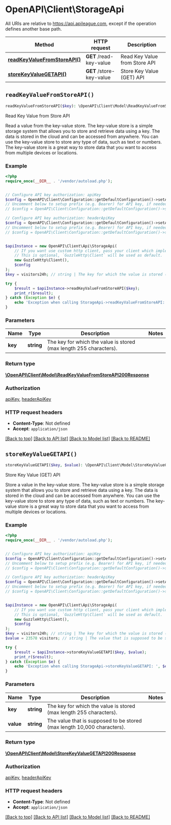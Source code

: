 # OpenAPI\Client\StorageApi

All URIs are relative to https://api.apileague.com, except if the operation defines another base path.

| Method | HTTP request | Description |
| ------------- | ------------- | ------------- |
| [**readKeyValueFromStoreAPI()**](StorageApi.md#readKeyValueFromStoreAPI) | **GET** /read-key-value | Read Key Value from Store API |
| [**storeKeyValueGETAPI()**](StorageApi.md#storeKeyValueGETAPI) | **GET** /store-key-value | Store Key Value (GET) API |


## `readKeyValueFromStoreAPI()`

```php
readKeyValueFromStoreAPI($key): \OpenAPI\Client\Model\ReadKeyValueFromStoreAPI200Response
```

Read Key Value from Store API

Read a value from the key-value store. The key-value store is a simple storage system that allows you to store and retrieve data using a key. The data is stored in the cloud and can be accessed from anywhere. You can use the key-value store to store any type of data, such as text or numbers. The key-value store is a great way to store data that you want to access from multiple devices or locations.

### Example

```php
<?php
require_once(__DIR__ . '/vendor/autoload.php');


// Configure API key authorization: apiKey
$config = OpenAPI\Client\Configuration::getDefaultConfiguration()->setApiKey('api-key', 'YOUR_API_KEY');
// Uncomment below to setup prefix (e.g. Bearer) for API key, if needed
// $config = OpenAPI\Client\Configuration::getDefaultConfiguration()->setApiKeyPrefix('api-key', 'Bearer');

// Configure API key authorization: headerApiKey
$config = OpenAPI\Client\Configuration::getDefaultConfiguration()->setApiKey('x-api-key', 'YOUR_API_KEY');
// Uncomment below to setup prefix (e.g. Bearer) for API key, if needed
// $config = OpenAPI\Client\Configuration::getDefaultConfiguration()->setApiKeyPrefix('x-api-key', 'Bearer');


$apiInstance = new OpenAPI\Client\Api\StorageApi(
    // If you want use custom http client, pass your client which implements `GuzzleHttp\ClientInterface`.
    // This is optional, `GuzzleHttp\Client` will be used as default.
    new GuzzleHttp\Client(),
    $config
);
$key = visitors24h; // string | The key for which the value is stored (max length 255 characters).

try {
    $result = $apiInstance->readKeyValueFromStoreAPI($key);
    print_r($result);
} catch (Exception $e) {
    echo 'Exception when calling StorageApi->readKeyValueFromStoreAPI: ', $e->getMessage(), PHP_EOL;
}
```

### Parameters

| Name | Type | Description  | Notes |
| ------------- | ------------- | ------------- | ------------- |
| **key** | **string**| The key for which the value is stored (max length 255 characters). | |

### Return type

[**\OpenAPI\Client\Model\ReadKeyValueFromStoreAPI200Response**](../Model/ReadKeyValueFromStoreAPI200Response.md)

### Authorization

[apiKey](../../README.md#apiKey), [headerApiKey](../../README.md#headerApiKey)

### HTTP request headers

- **Content-Type**: Not defined
- **Accept**: `application/json`

[[Back to top]](#) [[Back to API list]](../../README.md#endpoints)
[[Back to Model list]](../../README.md#models)
[[Back to README]](../../README.md)

## `storeKeyValueGETAPI()`

```php
storeKeyValueGETAPI($key, $value): \OpenAPI\Client\Model\StoreKeyValueGETAPI200Response
```

Store Key Value (GET) API

Store a value in the key-value store. The key-value store is a simple storage system that allows you to store and retrieve data using a key. The data is stored in the cloud and can be accessed from anywhere. You can use the key-value store to store any type of data, such as text or numbers. The key-value store is a great way to store data that you want to access from multiple devices or locations.

### Example

```php
<?php
require_once(__DIR__ . '/vendor/autoload.php');


// Configure API key authorization: apiKey
$config = OpenAPI\Client\Configuration::getDefaultConfiguration()->setApiKey('api-key', 'YOUR_API_KEY');
// Uncomment below to setup prefix (e.g. Bearer) for API key, if needed
// $config = OpenAPI\Client\Configuration::getDefaultConfiguration()->setApiKeyPrefix('api-key', 'Bearer');

// Configure API key authorization: headerApiKey
$config = OpenAPI\Client\Configuration::getDefaultConfiguration()->setApiKey('x-api-key', 'YOUR_API_KEY');
// Uncomment below to setup prefix (e.g. Bearer) for API key, if needed
// $config = OpenAPI\Client\Configuration::getDefaultConfiguration()->setApiKeyPrefix('x-api-key', 'Bearer');


$apiInstance = new OpenAPI\Client\Api\StorageApi(
    // If you want use custom http client, pass your client which implements `GuzzleHttp\ClientInterface`.
    // This is optional, `GuzzleHttp\Client` will be used as default.
    new GuzzleHttp\Client(),
    $config
);
$key = visitors24h; // string | The key for which the value is stored (max length 255 characters).
$value = 23578 visitors; // string | The value that is supposed to be stored (max length 10,000 characters).

try {
    $result = $apiInstance->storeKeyValueGETAPI($key, $value);
    print_r($result);
} catch (Exception $e) {
    echo 'Exception when calling StorageApi->storeKeyValueGETAPI: ', $e->getMessage(), PHP_EOL;
}
```

### Parameters

| Name | Type | Description  | Notes |
| ------------- | ------------- | ------------- | ------------- |
| **key** | **string**| The key for which the value is stored (max length 255 characters). | |
| **value** | **string**| The value that is supposed to be stored (max length 10,000 characters). | |

### Return type

[**\OpenAPI\Client\Model\StoreKeyValueGETAPI200Response**](../Model/StoreKeyValueGETAPI200Response.md)

### Authorization

[apiKey](../../README.md#apiKey), [headerApiKey](../../README.md#headerApiKey)

### HTTP request headers

- **Content-Type**: Not defined
- **Accept**: `application/json`

[[Back to top]](#) [[Back to API list]](../../README.md#endpoints)
[[Back to Model list]](../../README.md#models)
[[Back to README]](../../README.md)
